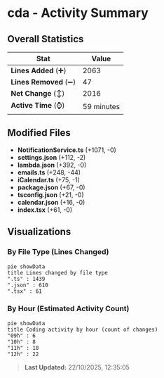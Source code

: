 # cda - Activity Summary 

## Overall Statistics

| Stat                   | Value                                                             |
| ---------------------- | ----------------------------------------------------------------- |
| **Lines Added** (➕)   | 2063                                          |
| **Lines Removed** (➖) | 47                                        |
| **Net Change** (↕)    | 2016                |
| **Active Time** (⌚)   | 59 minutes |


## Modified Files
- **NotificationService.ts** (+1071, -0)
- **settings.json** (+112, -2)
- **lambda.json** (+392, -0)
- **emails.ts** (+248, -44)
- **iCalendar.ts** (+75, -1)
- **package.json** (+67, -0)
- **tsconfig.json** (+21, -0)
- **calendar.json** (+16, -0)
- **index.tsx** (+61, -0)

## Visualizations

### By File Type (Lines Changed)

```mermaid
pie showData
title Lines changed by file type
".ts" : 1439
".json" : 610
".tsx" : 61
```

### By Hour (Estimated Activity Count)

```mermaid
pie showData
title Coding activity by hour (count of changes)
"09h" : 6
"10h" : 8
"11h" : 10
"12h" : 22
```


> **Last Updated:** 22/10/2025, 12:35:05